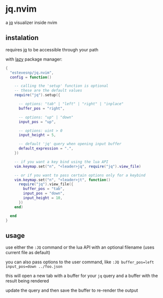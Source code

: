 # jq.nvim

a [jq](https://github.com/jqlang/jq) visualizer inside nvim

## instalation

requires [jq](https://github.com/jqlang/jq) to be accessible through your path

with [lazy](https://github.com/folke/lazy.nvim) package manager:

```lua
{
  "estevesnp/jq.nvim",
  config = function()

    -- calling the 'setup' function is optional
    -- these are the default values
    require("jq").setup({

      -- options: "tab" | "left" | "right" | "inplace"
      buffer_pos = "right",

      -- options: "up" | "down"
      input_pos = "up",

      -- options: uint > 0
      input_height = 5,

      -- default 'jq' query when opening input buffer
      default_expression = ".",
    })

    -- if you want a key bind using the lua API
    vim.keymap.set("n", "<leader>jq", require("jq").view_file)

    -- or if you want to pass certain options only for a keybind
    vim.keymap.set("n", "<leader>jt", function()
      require("jq").view_file({
        buffer_pos = "tab",
        input_pos = "down",
        input_height = 10,
      })
    end)

  end
}
```

## usage

use either the `:JQ` command or the lua API with an optional filename (uses current file as default)

you can also pass options to the user command, like `:JQ buffer_pos=left input_pos=down ../foo.json`

this will open a new tab with a buffer for your `jq` query and a buffer with the result being rendered

update the query and then save the buffer to re-render the output
